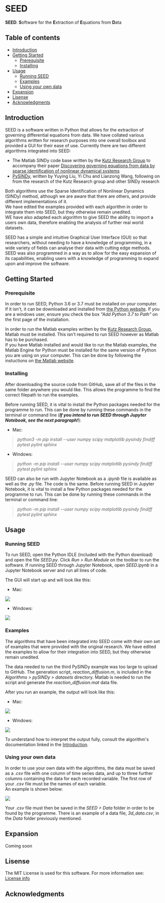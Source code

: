 # SEED
 
**SEED**: **S**oftware for the **E**xtraction of **E**quations from **D**ata

## Table of contents
* [Introduction](#introduction)
* [Getting Started](#getting-started)
	* [Prerequisite](#prerequisite)
	* [Installing](#installing)
* [Usage](#usage)
	* [Running SEED](#running-SEED)
	* [Examples](#examples)
	* [Using your own data](#using-your-own-data)
* [Expansion](#expansion)
* [Lisense](#lisense)
* [Acknowledgments](#acknowledgments)

## Introduction
SEED is a software written in Python that allows for the extraction of governing differential equations from data. We have collated various algorithms written for research purposes into one overall toolbox and provided a GUI for their ease of use. Currently there are two different algorithms integrated into SEED:

* The Matlab SINDy code base written by the [Kutz Research Group](https://faculty.washington.edu/kutz/page26/) to accompany their paper [Discovering governing equations from data by sparse identification of nonlinear dynamical systems](https://www.pnas.org/content/113/15/3932.abstract)
* [PySINDy](https://github.com/luckystarufo/pySINDy), written by Yuying Liu, Yi Chu and Lianzong Wang, following on from the research of the Kutz Research group and other SINDy research

Both algorithms use the Sparse Identification of Nonlinear Dynamics (SINDy) method, although we are aware that there are others, and provide different implementations of it.  
We have edited the examples provided with each algorithm in order to integrate them into SEED, but they otherwise remain unedited.  
WE have also adapted each algorithm to give SEED the ability to import a users own data, therefore enabling the analysis of further real world datasets.

SEED has a simple and intuitive Graphical User Interface (GUI) so that researchers, without needing to have a knowledge of programming, in a wide variety of fields can analyse their data with cutting edge methods.  
SEED was also programmed in a way as to allow for the easy expansion of its capabilities, enabling users with a knowledge of programming to expand upon and improve the software.

## Getting Started

### Prerequisite
In order to run SEED, Python 3.6 or 3.7 must be installed on your computer. If it isn't, it can be downloaded and installed from [the Python website](https://www.python.org/downloads/release/python-377/). If you are a windows user, ensure you check the box _"Add Python 3.7 to Path"_ on the first page of the installation.

In order to run the Matlab examples written by the [Kutz Research Group](https://faculty.washington.edu/kutz/page26/), Matlab must be installed. This isn't required to run SEED however as Matlab has to be purchased.  
If you have Matlab installed and would like to run the Matlab examples, the Matlab Engine for Python must be installed for the same version of Python you are using on your computer. This can be done by following the instuctions on [the Matlab website](https://www.mathworks.com/help/matlab/matlab_external/install-the-matlab-engine-for-python.html).

### Installing
After downloading the source code from GitHub, save all of the files in the same folder anywhere you would like. This allows the programme to find the correct filepath to run the examples.

Before running SEED, it is vital to install the Python packages needed for the programme to run. This can be done by running these commands in the terminal or command line (**_If you intend to run SEED through Jupyter Notebook, see the next paragraph!_**):

* Mac: 

> _python3 -m pip install --user numpy scipy matplotlib pysindy findiff pytest pylint sphinx_

* Windows:

> _python -m pip install --user numpy scipy matplotlib pysindy findiff pytest pylint sphinx_

SEED can also be run with Jupyter Notebook as a _.ipynb_ file is available as well as the _.py_ file. The code is the same. Before running SEED in Jupyter Notebook, it is vital to install a few Python packages needed for the programme to run. This can be done by running these commands in the terminal or command line:

> _python -m pip install --user numpy scipy matplotlib pysindy findiff pytest pylint sphinx_


## Usage

### Running SEED
To run SEED, open the Python IDLE (included with the Python download) and open the file _SEED.py_. Click _Run > Run Module_ on the toolbar to run the software. If running SEED through Jupyter Notebook, open _SEED.ipynb_ in a Jupyter Notebook server and run all lines of code. 

The GUI will start up and will look like this:

* Mac:

![](GUI_mac.png)

* Windows:

![](GUI_win.png)

### Examples
The algorithms that have been integrated into SEED come with their own set of examples that were provided with the original research. We have edited the examples to allow for their integration into SEED, but they otherwise remain unedited. 

The data needed to run the third PySINDy example was too large to upload to GitHub. The generation script, _reaction\_diffusion.m_, is included in the _Algorithms > pySINDy > datasets_ directory. Matlab is needed to run the script and generate the _reaction\_diffusion.mat_ data file.

After you run an example, the output will look like this:

* Mac:

![](GUI_mac_eg.png)

* Windows:

![](GUI_win_eg.png)

To understand how to interpret the output fully, consult the algorithm's documentation linked in the [Introduction](#introduction).

### Using your own data
In order to use your own data with the algorithms, the data must be saved as a _.csv_ file with one column of time series data, and up to three further columns containing the data for each recorded variable. The first row of your _.csv_ file must be the names of each variable.  
An example is shown below:

![](own_Data.png)

Your _.csv_ file must then be saved in the _SEED > Data_ folder in order to be found by the programme. There is an example of a data file, _3d\_data.csv_, in the _Data_ folder previously mentioned.

## Expansion
Coming soon

## Lisense
The MIT License is used for this software. For more information see: [License info](https://github.com/M-Vause/SEED/blob/master/LICENSE)

## Acknowledgments


